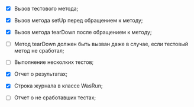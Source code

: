 - [x] Вызов тестового метода;
- [x] Вызов метода setUp перед обращением к методу;
- [x] Вызов метода tearDown после обращением к методу;
- [ ] Метод tearDown должен быть вызван даже в случае, если тестовый метод не сработал;
- [ ] Выполнение несколких тестов;
- [x] Отчет о результатах;
- [x] Строка журнала в классе WasRun;
- [ ] Отчет о не сработавших тестах;

